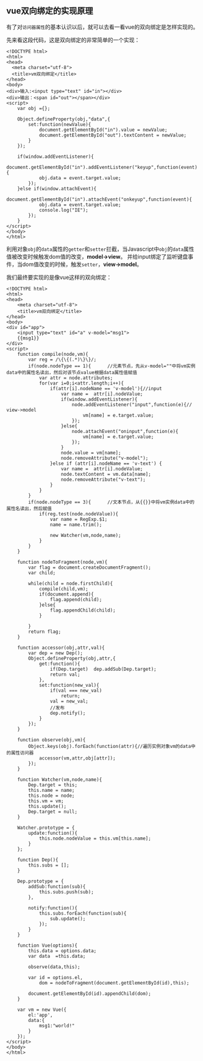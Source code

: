 ## vue双向绑定的实现原理

有了对`访问器属性`的基本认识以后，就可以去看一看vue的双向绑定是怎样实现的。

先来看这段代码，这是双向绑定的非常简单的一个实现：

    <!DOCTYPE html>
    <html>
    <head>
      <meta charset="utf-8">
      <title>vm双向绑定</title>
    </head>
    <body>
    <div>输入:<input type="text" id="in"></div>
    <div>输出：<span id="out"></span></div>
    <script>
        var obj ={};

        Object.defineProperty(obj,"data",{
            set:function(newValue){
                document.getElementById("in").value = newValue;
                document.getElementById("out").textContent = newValue;
            }
        });

        if(window.addEventListener){
            document.getElementById("in").addEventListener("keyup",function(event){
                obj.data = event.target.value;
            });
        }else if(window.attachEvent){
            document.getElementById("in").attachEvent("onkeyup",function(event){
                obj.data = event.target.value;
                console.log("IE");
            });
        }
    </script>
    </body>
    </html>

  利用对象`obj`的`data`属性的`getter`和`setter`拦截，当Javascript中`obj`的`data`属性值被改变时候触发dom值的改变，**model->view**。
  并给input绑定了监听键盘事件，当dom值改变的时候，触发`setter`，**view->model**。

   我们最终要实现的是像vue这样的双向绑定：

    <!DOCTYPE html>
    <html>
    <head>
        <meta charset="utf-8">
        <title>vm双向绑定</title>
    </head>
    <body>
    <div id="app">
        <input type="text" id="a" v-model="msg1">
        {{msg1}}
    </div>
    <script>
        function compile(node,vm){
            var reg = /\{\{(.*)\}\}/;
            if(node.nodeType == 1){      //元素节点，先从v-model=""中将vm实例data中的属性名读出，然后对该节点value根据data属性值赋值
                var attr = node.attributes;
                for(var i=0;i<attr.length;i++){
                    if(attr[i].nodeName == 'v-model'){//input
                        var name =  attr[i].nodeValue;
                        if(window.addEventListener){
                            node.addEventListener("input",function(e){// view->model
                                vm[name] = e.target.value;
                            });
                        }else{
                            node.attachEvent("oninput",function(e){
                                vm[name] = e.target.value;
                            });
                        }
                        node.value = vm[name];
                        node.removeAttribute("v-model");
                    }else if (attr[i].nodeName == 'v-text') {
                        var name =  attr[i].nodeValue;
                        node.textContent = vm.data[name];
                        node.removeAttribute("v-text");
                    }
                }
            }
            if(node.nodeType == 3){      //文本节点，从{{}}中将vm实例data中的属性名读出，然后赋值
                if(reg.test(node.nodeValue)){
                    var name = RegExp.$1;
                    name = name.trim();
    
                    new Watcher(vm,node,name);
                }
            }
        }
    
        function nodeToFragment(node,vm){
            var flag = document.createDocumentFragment();
            var child;
    
            while(child = node.firstChild){
                compile(child,vm);
                if(document.append){
                    flag.append(child);
                }else{
                    flag.appendChild(child);
                }
    
            }
            return flag;
        }
    
        function accessor(obj,attr,val){
            var dep = new Dep();
            Object.defineProperty(obj,attr,{
                get:function(){
                    if(Dep.target)  dep.addSub(Dep.target);
                    return val;
                },
                set:function(new_val){
                    if(val === new_val)
                        return;
                    val = new_val;
                    //发布
                    dep.notify();
                }
            });
        }
    
        function observe(obj,vm){
            Object.keys(obj).forEach(function(attr){//遍历实例对象vm的data中的属性访问器
                accessor(vm,attr,obj[attr]);
            });
        }
    
        function Watcher(vm,node,name){
            Dep.target = this;
            this.name = name;
            this.node = node;
            this.vm = vm;
            this.update();
            Dep.target = null;
        }
    
        Watcher.prototype = {
            update:function(){
                this.node.nodeValue = this.vm[this.name];
            }
        };
    
        function Dep(){
            this.subs = [];
        }
    
        Dep.prototype = {
            addSub:function(sub){
                this.subs.push(sub);
            },
    
            notify:function(){
                this.subs.forEach(function(sub){
                    sub.update();
                });
            }
        }
    
        function Vue(options){
            this.data = options.data;
            var data  =this.data;
    
            observe(data,this);
    
            var id = options.el,
                dom = nodeToFragment(document.getElementById(id),this);
    
            document.getElementById(id).appendChild(dom);
        }
    
        var vm = new Vue({
            el:'app',
            data:{
                msg1:"world!"
            }
        });
    </script>
    </body>
    </html>